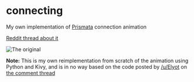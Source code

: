 connecting
==========

My own implementation of [Prismata](https://www.kickstarter.com/projects/lunarchstudios/prismata-a-new-hybrid-game-of-pure-strategy) connection animation

[Reddit thread about it](http://www.reddit.com/r/gifs/comments/2on8si/connecting_to_server_so_mesmerizing/)

![The original](http://i.imgur.com/KpKVkhH.gif)

**Note:** This is my own reimplementation from scratch of the animation using Python and Kivy, and is in no way based on the code posted by [/u/Elyot](http://www.reddit.com/user/Elyot) on [the comment thread](http://www.reddit.com/r/gifs/comments/2on8si/connecting_to_server_so_mesmerizing/cmow0sz)
